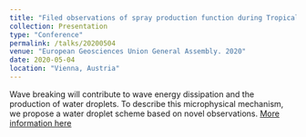```yaml
---
title: "Filed observations of spray production function during Tropical Cyclones Olwyn and Veronica"
collection: Presentation
type: "Conference"
permalink: /talks/20200504
venue: "European Geosciences Union General Assembly. 2020"
date: 2020-05-04
location: "Vienna, Austria"
---
```

Wave breaking will contribute to wave energy dissipation and the production of water droplets. To describe this microphysical mechanism, we propose a water droplet scheme based on novel observations. [More information here](https://ui.adsabs.harvard.edu/abs/2020EGUGA..22.7481B/abstract)

